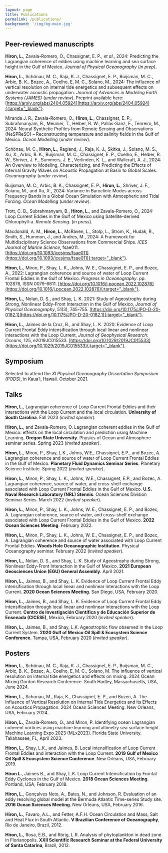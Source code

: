 ```yaml
---
layout: page
title: Publications
permalink: /publications/
background: '/img/bg-main.jpg'
---
```


## Peer-reviewed manuscripts

**Hiron, L.**, Zavala-Romero, O., Chassignet, E. P., *et al.*, 2024: Predicting the Lagrangian coherence of eddies using machine learning and sea surface height in the Gulf of Mexico. *Journal of Physical Oceanography* (*in prep*).

**Hiron, L.**, Schönau, M. C., Raja, K. J., Chassignet, E. P., Buijsman, M. C., Arbic, B. K., Bozec, A., Coelho, E, M. C., Solano, M., 2024: The influence of vertical resolution on internal tide energetics and subsequent effects on underwater acoustic propagation. *Journal of Advances in Modeling Earth Systems (JAMES)* (*under review*). Preprint available here: [https://arxiv.org/abs/2404.05924](https://arxiv.org/abs/2404.05924){:target="_blank"}.

Miranda J. R., Zavala-Romero, O., **Hiron, L.**, Chassignet, E. P., Subrahmanyam, B., Meunier, T., Helber, R. W.,  Pallas-Sanz, E., Tenreiro, M., 2024: Neural Synthetic Profiles from Remote Sensing and Observations (NeSPReSO) – Reconstructing temperature and salinity fields in the Gulf of Mexico. *Ocean Modelling* (*under review*).

Schönau, M. C., **Hiron, L.**, Ragland, J., Raja, K. J., Skitka, J., Solano, M. S., Xu, X., Arbic, B. K., Buijsman, M. C., Chassignet, E. P., Coelho, E., Helber, R. W., Shriver, J. F., Summers, J. E., Verlinden, K. L., and Wallcraft, A. J., 2024: An Overview to Modeling, Characterizing, and Predicting the Effects of Internal Gravity Waves on Acoustic Propagation at Basin to Global Scales. *Oceanography* (*under review*).

Buijsman, M. C., Arbic, B. K., Chassignet, E. P., **Hiron, L.**, Shriver, J. F., Solano, M., and Xu, X., 2024: Variance in Baroclinic Modes across Frequency Bands in a Global Ocean Simulation with Atmospheric and Tidal Forcing. *Ocean Modelling* (*under review*).

Trott, C. B., Subrahmanyam, B., **Hiron, L.**, and Zavala-Romero, O., 2024: Loop Current Eddies in the Gulf of Mexico using Satellite-derived Chlorophyll-a. *Remote Sensing*. (*in press*).

Macdonald, A. M., **Hiron, L.**, McRaven, L., Stolp, L., Strom, K., Hudak, R., Smith, S., Hummon, J., and Andres, M., 2024: A Framework for Multidisciplinary Science Observations from Commercial Ships. *ICES Journal of Marine Science*, fsae011. [https://doi.org/10.1093/icesjms/fsae011](https://doi.org/10.1093/icesjms/fsae011){:target="_blank"}.

**Hiron, L.**, Miron, P., Shay, L. K., Johns, W. E., Chassignet, E. P., and Bozec, A., 2022: Lagrangian coherence and source of water of Loop Current Frontal Eddies in the Gulf of Mexico. *Progress in Oceanography*. pp. 102876, ISSN 0079-6611. [https://doi.org/10.1016/j.pocean.2022.102876](https://doi.org/10.1016/j.pocean.2022.102876){:target="_blank"}.

**Hiron, L.**, Nolan, D. S., and Shay, L. K. 2021: Study of Ageostrophy during Strong, Nonlinear Eddy-Front Interaction in the Gulf of Mexico, *Journal of Physical Oceanography*, 51(3), 745-755. [https://doi.org/10.1175/JPO-D-20-0182.1](https://doi.org/10.1175/JPO-D-20-0182.1){:target="_blank"}.

**Hiron, L.**, Jaimes de la Cruz, B., and Shay, L. K. 2020: Evidence of Loop Current Frontal Eddy intensification through local linear and nonlinear interactions with the Loop Current, *Journal of Geophysical Research: Oceans*, 125, e2019JC015533. [https://doi.org/10.1029/2019JC015533](https://doi.org/10.1029/2019JC015533){:target="_blank"}.

## Symposium
Selected to attend the *XI Physical Oceanography Dissertation Symposium (PODS)*, in Kaua’i, Hawaii. October 2021.

## Talks

**Hiron, L.**, Lagrangian coherence of Loop Current Frontal Eddies and their interactions with the Loop Current and the local circulation. **University of South Carolina**. Fall 2023 (*invited speaker*).

**Hiron, L.**, and Zavala-Romero, O. Lagrangian coherent eddies in the Gulf of Mexico: effects on the local circulation and prediction using Machine Learning. **Oregon State University**. Physics of Ocean and Atmosphere seminar series. Spring 2023 (*invited speaker*).

**Hiron, L.**, Miron, P., Shay, L.K., Johns, W.E., Chassignet, E.P., and Bozec, A. Lagrangian coherence and source of water of Loop Current Frontal Eddies in the Gulf of Mexico. **Planetary Fluid Dynamics Seminar Series**. Planetary Science Institute. Spring 2022 (*invited speaker*).

**Hiron, L.**, Miron, P., Shay, L. K., Johns, W.E., Chassignet, E.P., and Bozec, A. Lagrangian coherence, source of water, and cross-shelf exchange associated with Loop Current Frontal Eddies in the Gulf of Mexico. **U.S. Naval Research Laboratory (NRL) Stennis**. Ocean Sciences Division Seminar Series. March 2022 (*invited speaker*).

**Hiron, L.**, Miron, P., Shay, L. K., Johns, W. E., Chassignet, E. P., and Bozec, A. Lagrangian coherence, source of water, and cross-shelf exchange associated with Loop Current Frontal Eddies in the Gulf of Mexico. **2022 Ocean Sciences Meeting**. February 2022.

**Hiron, L.**, Miron, P., Shay, L. K., Johns, W. E., Chassignet, E. P., and Bozec, A. Lagrangian coherence and source of water associated with Loop Current Frontal Eddies. **Woods Hole Oceanographic Institution**. Physical Oceanography seminar. February 2022 (*invited speaker*).

**Hiron, L.**, Nolan, D. S., and Shay, L. K. Study of Ageostrophy during Strong, Nonlinear Eddy-Front Interaction in the Gulf of Mexico. **2021 European Geosciences Union (EGU) General Assembly**. April 2021.

**Hiron, L.**, Jaimes, B., and Shay, L. K. Evidence of Loop Current Frontal Eddy intensification through local linear and nonlinear interactions with the Loop Current. **2020 Ocean Sciences Meeting**. San Diego, USA, February 2020.

**Hiron, L.**, Jaimes, B., and Shay, L. K. Evidence of Loop Current Frontal Eddy intensification through local linear and nonlinear interactions with the Loop Current. **Centro de Investigación Científica y de Educación Superior de Ensenada (CICESE)**, Mexico, February 2020 (*invited speaker*).

**Hiron, L.**, Jaimes, B., and Shay, L.K. Ageostrophic flow observed in the Loop Current System. **2020 Gulf of Mexico Oil Spill & Ecosystem Science Conference**. Tampa, USA, February 2020 (*invited speaker*).

## Posters
**Hiron, L.**, Schönau, M. C., Raja, K. J., Chassignet, E. P., Buijsman, M. C., Arbic, B. K., Bozec, A., Coelho, E, M. C., Solano, M. The influence of vertical resolution on internal tide energetics and effects on mixing. 2024 Ocean Mixing Gordon Research Conference. South Hadley, Massachusetts, USA, June 2024.

**Hiron, L.**, Schonau, M., Raja, K., Chassignet, E. P., and Bozec, A. The Influence of Vertical Resolution on Internal Tide Energetics and its Effects on Acoustics Propagation. 2024 Ocean Sciences Meeting. New Orleans, USA, February 2024. 

**Hiron, L.**, Zavala-Romero, O., and Miron, P. Identifying ocean Lagrangian coherent vortices using machine learning and altimetry sea surface height. Machine Learning Expo 2023 (MLx2023). Florida State University. Tallahassee, FL, April 2023. 

**Hiron, L.**, Shay, L.K., and Jaimes, B. Local intensification of Loop Current Frontal Eddies and interaction with the Loop Current. **2019 Gulf of Mexico Oil Spill & Ecosystem Science Conference**. New Orleans, USA, February 2019.

**Hiron L.**, Jaimes B., and Shay, L.K. Loop Current Intensification by Frontal Eddy Cyclones in the Gulf of Mexico. **2018 Ocean Sciences Meeting**. Portland, USA, February 2018.

**Hiron, L.**, Gonçalves Neto, A., Bates, N., and Johnson, R. Evaluation of an eddy resolving global model at the Bermuda Atlantic Time-series Study site. **2016 Ocean Sciences Meeting**. New Orleans, USA, February 2016.

**Hiron, L.**, Favaro, A.L., and Fetter, A.F.H. Ocean Circulation and Mass, Salt and Heat Flux in South Atlantic. **V Brazilian Conference of Oceanography**, Rio de Janeiro, Brazil, 2012.

**Hiron, L.**, Rosa, E.B., and Rörig, L.R. Analysis of phytoplankton in dead zone in Florianopolis. **XXII Scientific Research Seminar at the Federal University of Santa Catarina**, Brazil, 2012.
